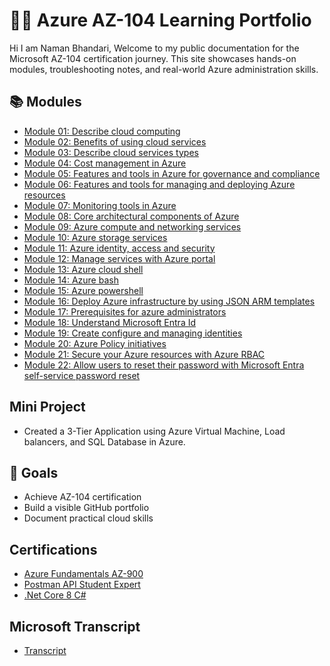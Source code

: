 # 👨‍💻 Azure AZ-104 Learning Portfolio

Hi I am Naman Bhandari, Welcome to my public documentation for the Microsoft AZ-104 certification journey. This site showcases hands-on modules, troubleshooting notes, and real-world Azure administration skills.

## 📚 Modules
- [Module 01: Describe cloud computing](https://learn.microsoft.com/api/achievements/share/en-us/NamanBhandari-3233/JUZADD2T?sharingId=F74D622E613BE003)
- [Module 02: Benefits of using cloud services ](https://learn.microsoft.com/api/achievements/share/en-us/NamanBhandari-3233/9YK43QXU?sharingId=F74D622E613BE003)
- [Module 03: Describe cloud services types](https://learn.microsoft.com/api/achievements/share/en-us/NamanBhandari-3233/FML5RV8X?sharingId=F74D622E613BE003)
- [Module 04: Cost management in Azure](https://learn.microsoft.com/api/achievements/share/en-us/NamanBhandari-3233/H7JB64A8?sharingId=F74D622E613BE003)
- [Module 05: Features and tools in Azure for governance and compliance](https://learn.microsoft.com/api/achievements/share/en-us/NamanBhandari-3233/4GYX6YVK?sharingId=F74D622E613BE003)
- [Module 06: Features and tools for managing and deploying Azure resources](https://learn.microsoft.com/api/achievements/share/en-us/NamanBhandari-3233/8ZTL3TNW?sharingId=F74D622E613BE003)
- [Module 07: Monitoring tools in Azure](https://learn.microsoft.com/api/achievements/share/en-us/NamanBhandari-3233/URBTUVQ3?sharingId=F74D622E613BE003)
- [Module 08: Core architectural components of Azure](https://learn.microsoft.com/api/achievements/share/en-us/NamanBhandari-3233/7KUNEKFZ?sharingId=F74D622E613BE003)
- [Module 09: Azure compute and networking services](https://learn.microsoft.com/api/achievements/share/en-us/NamanBhandari-3233/NV59DV8F?sharingId=F74D622E613BE003)
- [Module 10: Azure storage services](https://learn.microsoft.com/api/achievements/share/en-us/NamanBhandari-3233/E5F27MHP?sharingId=F74D622E613BE003)
- [Module 11: Azure identity, access and security](https://learn.microsoft.com/api/achievements/share/en-us/NamanBhandari-3233/CX4LHU59?sharingId=F74D622E613BE003)
- [Module 12: Manage services with Azure portal](https://learn.microsoft.com/api/achievements/share/en-us/NamanBhandari-3233/9YTNMZZU?sharingId=F74D622E613BE003)
- [Module 13: Azure cloud shell](https://learn.microsoft.com/api/achievements/share/en-us/NamanBhandari-3233/8ZGAQE5W?sharingId=F74D622E613BE003)
- [Module 14: Azure bash](https://learn.microsoft.com/api/achievements/share/en-us/NamanBhandari-3233/E5ATWS5P?sharingId=F74D622E613BE003)
- [Module 15: Azure powershell](https://learn.microsoft.com/api/achievements/share/en-us/NamanBhandari-3233/BCV9HRED?sharingId=F74D622E613BE003)
- [Module 16: Deploy Azure infrastructure by using JSON ARM templates](https://learn.microsoft.com/api/achievements/share/en-gb/NamanBhandari-3233/NVCKZN6F?sharingId=F74D622E613BE003)
- [Module 17: Prerequisites for azure administrators ](https://learn.microsoft.com/api/achievements/share/en-gb/NamanBhandari-3233/W2647W6N?sharingId=F74D622E613BE003)
- [Module 18: Understand Microsoft Entra Id](https://learn.microsoft.com/api/achievements/share/en-us/NamanBhandari-3233/FMUAYJTX?sharingId=F74D622E613BE003)
- [Module 19: Create configure and managing identities](https://learn.microsoft.com/api/achievements/share/en-us/NamanBhandari-3233/E57LZ7FP?sharingId=F74D622E613BE003)
- [Module 20: Azure Policy initiatives](https://learn.microsoft.com/api/achievements/share/en-us/NamanBhandari-3233/4G27D49K?sharingId=F74D622E613BE003)
- [Module 21: Secure your Azure resources with Azure RBAC](https://learn.microsoft.com/api/achievements/share/en-us/NamanBhandari-3233/3ALSZAKH?sharingId=F74D622E613BE003)
- [Module 22: Allow users to reset their password with Microsoft Entra self-service password reset](https://learn.microsoft.com/api/achievements/share/en-us/NamanBhandari-3233/JUEMY9WT?sharingId=F74D622E613BE003)

## Mini Project
- Created a 3-Tier Application using Azure Virtual Machine, Load balancers, and SQL Database in Azure.

## 🧠 Goals

- Achieve AZ-104 certification
- Build a visible GitHub portfolio
- Document practical cloud skills

## Certifications
- [Azure Fundamentals AZ-900](https://learn.microsoft.com/api/credentials/share/en-us/NamanBhandari-3233/8CE3CC2120650017?sharingId=F74D622E613BE003)
- [Postman API Student Expert](https://badgr.com/public/assertions/anVLM6deQ6mWxUYnSgoOaw)
- [.Net Core 8 C#](https://www.udemy.com/certificate/UC-99b744cc-05cb-4474-8d50-37b427f0d9f4/)

## Microsoft Transcript
- [Transcript](https://learn.microsoft.com/en-us/users/namanbhandari-3233/transcript/dz2k3byy59w585y?tab=tab-modules)


